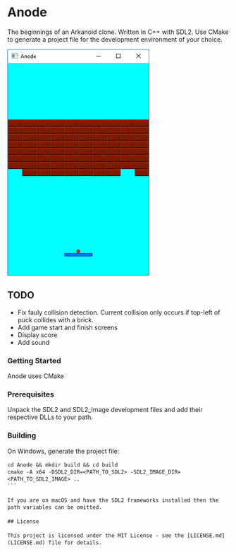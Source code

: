 # Anode

The beginnings of an Arkanoid clone.
Written in C++ with SDL2.
Use CMake to generate a project file for the development environment of your choice.

![Screenshot](Anode.png?raw=true "Screenshot showing Anode, an incomplete Arkanoid clone")

## TODO

- Fix fauly collision detection. Current collision only occurs if top-left of puck collides with a brick.
- Add game start and finish screens
- Display score
- Add sound

### Getting Started

Anode uses CMake

### Prerequisites
Unpack the SDL2 and SDL2_Image development files and add their respective DLLs to your path.

### Building

On Windows, generate the project file:

````
cd Anode && mkdir build && cd build
cmake -A x64 -DSDL2_DIR=<PATH_TO_SDL2> -SDL2_IMAGE_DIR=<PATH_TO_SDL2_IMAGE> ..
```

If you are on macOS and have the SDL2 frameworks installed then the path variables can be omitted.

## License

This project is licensed under the MIT License - see the [LICENSE.md](LICENSE.md) file for details.
